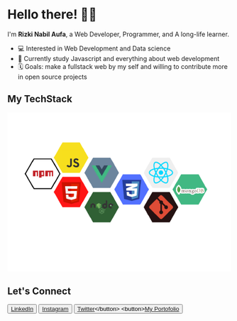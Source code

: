 <div class="wrapper">

 # Hello there! 👋🏼

I'm **Rizki Nabil Aufa**, a Web Developer, Programmer, and A long-life learner. 



- 💻 Interested in Web Development and Data science </span>
- 🌱 Currently study Javascript and everything about web development
- 🗓️ Goals: make a fullstack web by my self and willing to contribute more in open source projects



## My TechStack
<img src="./assets/tools stack_nobg.png">
<h2>Let's Connect</h2>
<!-- <div class="contact-parent">
    <button class="linkedin"><a href="www.linkedin.com/in/rizki-nabil-aufa-65297b1a1" target="_blank">LinkedIn</a></button>
    <button class="instagram"><a href="https://www.instagram.com/rizkinbil/" target="_blank">Instagram</button>
    <button class="twitter"><a href="https://twitter.com/rizkinabil_" target="_blank">Twitter</button>
    <button class="portofolio"><a href="https://rizkinabil.github.io/" target="_blank">My Portofolio</button>
</div> -->


<button>[LinkedIn](www.linkedin.com/in/rizki-nabil-aufa-65297b1a1)</button>
<button>[Instagram](https://www.instagram.com/rizkinbil/)</button>
<button>[Twitter](https://twitter.com/rizkinabil_)</button>
<button>[My Portofolio](https://rizkinabil.github.io/)</button>



<!---
rizkinabil/rizkinabil is a ✨ special ✨ repository because its `README.md` (this file) appears on your GitHub profile.
You can click the Preview link to take a look at your changes.
--->

</div>


